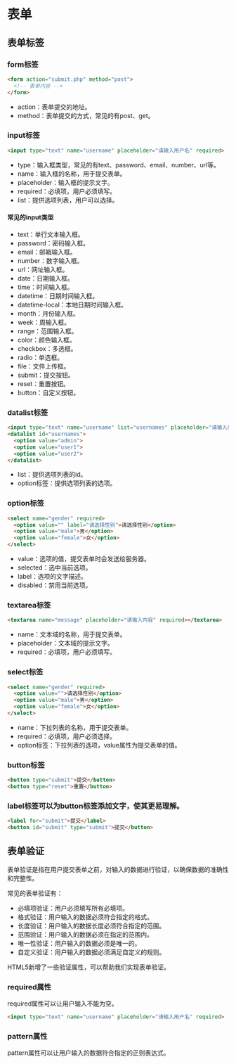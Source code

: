# 表单

## 表单标签



### form标签

```html
<form action="submit.php" method="post">
  <!-- 表单内容 -->
</form>
```


- action：表单提交的地址。
- method：表单提交的方式，常见的有post、get。

### input标签

```html
<input type="text" name="username" placeholder="请输入用户名" required>
```

- type：输入框类型，常见的有text、password、email、number、url等。
- name：输入框的名称，用于提交表单。
- placeholder：输入框的提示文字。
- required：必填项，用户必须填写。
- list：提供选项列表，用户可以选择。

#### 常见的input类型

- text：单行文本输入框。
- password：密码输入框。
- email：邮箱输入框。
- number：数字输入框。
- url：网址输入框。
- date：日期输入框。
- time：时间输入框。
- datetime：日期时间输入框。
- datetime-local：本地日期时间输入框。
- month：月份输入框。
- week：周输入框。
- range：范围输入框。
- color：颜色输入框。
- checkbox：多选框。
- radio：单选框。
- file：文件上传框。
- submit：提交按钮。
- reset：重置按钮。
- button：自定义按钮。



### datalist标签

```html
<input type="text" name="username" list="usernames" placeholder="请输入用户名">
<datalist id="usernames">
  <option value="admin">
  <option value="user1">
  <option value="user2">
</datalist>
```


- list：提供选项列表的id。
- option标签：提供选项列表的选项。

### option标签

```html
<select name="gender" required>
  <option value="" label="请选择性别">请选择性别</option>
  <option value="male">男</option>
  <option value="female">女</option>
</select>
```


- value：选项的值，提交表单时会发送给服务器。
- selected：选中当前选项。
- label：选项的文字描述。
- disabled：禁用当前选项。


### textarea标签

```html
<textarea name="message" placeholder="请输入内容" required></textarea>
```

- name：文本域的名称，用于提交表单。
- placeholder：文本域的提示文字。
- required：必填项，用户必须填写。


### select标签

```html
<select name="gender" required>
  <option value="">请选择性别</option>
  <option value="male">男</option>
  <option value="female">女</option>
</select>
```

- name：下拉列表的名称，用于提交表单。
- required：必填项，用户必须选择。
- option标签：下拉列表的选项，value属性为提交表单的值。


### button标签

```html
<button type="submit">提交</button>
<button type="reset">重置</button>
```
### label标签可以为button标签添加文字，使其更易理解。

```html
<label for="submit">提交</label>
<button id="submit" type="submit">提交</button>
```


## 表单验证

表单验证是指在用户提交表单之前，对输入的数据进行验证，以确保数据的准确性和完整性。

常见的表单验证有：

- 必填项验证：用户必须填写所有必填项。
- 格式验证：用户输入的数据必须符合指定的格式。
- 长度验证：用户输入的数据长度必须符合指定的范围。
- 范围验证：用户输入的数据必须在指定的范围内。
- 唯一性验证：用户输入的数据必须是唯一的。
- 自定义验证：用户输入的数据必须满足自定义的规则。

HTML5新增了一些验证属性，可以帮助我们实现表单验证。

### required属性

required属性可以让用户输入不能为空。

```html
<input type="text" name="username" placeholder="请输入用户名" required>
```

### pattern属性

pattern属性可以让用户输入的数据符合指定的正则表达式。